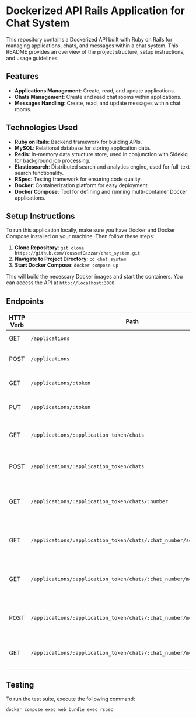 # Dockerized API Rails Application for Chat System

This repository contains a Dockerized API built with Ruby on Rails for managing applications, chats, and messages within a chat system. This README provides an overview of the project structure, setup instructions, and usage guidelines.

## Features

- **Applications Management**: Create, read, and update applications.
- **Chats Management**: Create and read chat rooms within applications.
- **Messages Handling**: Create, read, and update messages within chat rooms.

## Technologies Used

- **Ruby on Rails**: Backend framework for building APIs.
- **MySQL**: Relational database for storing application data.
- **Redis**: In-memory data structure store, used in conjunction with Sidekiq for background job processing.
- **Elasticsearch**: Distributed search and analytics engine, used for full-text search functionality.
- **RSpec**: Testing framework for ensuring code quality.
- **Docker**: Containerization platform for easy deployment.
- **Docker Compose**: Tool for defining and running multi-container Docker applications.

## Setup Instructions

To run this application locally, make sure you have Docker and Docker Compose installed on your machine. Then follow these steps:

1. **Clone Repository**: `git clone https://github.com/YoussefGazzar/chat_system.git`
2. **Navigate to Project Directory**: `cd chat_system`
3. **Start Docker Compose**: `docker compose up`

This will build the necessary Docker images and start the containers. You can access the API at `http://localhost:3000`.

## Endpoints

| HTTP Verb | Path                                                                                   | Description                                                         | Parameters                           |
|-----------|----------------------------------------------------------------------------------------|---------------------------------------------------------------------|--------------------------------------|
| GET       | `/applications`                                                                         | Retrieve all applications.                                         |                                      |
| POST      | `/applications`                                                                         | Create a new application.                                          |                                      |
| GET       | `/applications/:token`                                                                  | Retrieve a specific application.                                   | `token`                              |
| PUT       | `/applications/:token`                                                                  | Update a specific application.                                     | `token`                              |
| GET       | `/applications/:application_token/chats`                                                | Retrieve all chats for a specific application.                    | `application_token`                  |
| POST      | `/applications/:application_token/chats`                                                | Create a new chat for a specific application.                     | `application_token`                  |
| GET       | `/applications/:application_token/chats/:number`                                         | Retrieve a specific chat for a specific application.              | `application_token`, `number`        |
| GET       | `/applications/:application_token/chats/:chat_number/search`                            | Search for messages within a specific chat.                       | `application_token`, `chat_number`   |
| GET       | `/applications/:application_token/chats/:chat_number/messages`                         | Retrieve all messages for a specific chat.                        | `application_token`, `chat_number`   |
| POST      | `/applications/:application_token/chats/:chat_number/messages`                         | Create a new message in a specific chat.                          | `application_token`, `chat_number`   |
| GET       | `/applications/:application_token/chats/:chat_number/messages/:number`                 | Retrieve a specific message in a chat.                            | `application_token`, `chat_number`, `number` |

## Testing

To run the test suite, execute the following command:

```bash
docker compose exec web bundle exec rspec
```